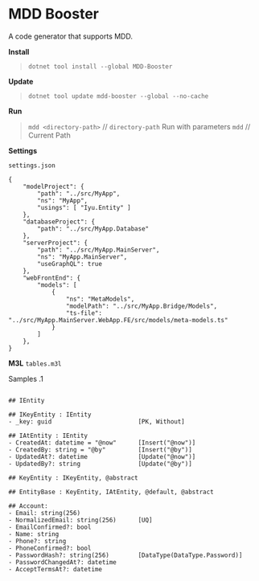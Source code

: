 # MDD Booster

A code generator that supports MDD.

**Install**

> `dotnet tool install --global MDD-Booster`

**Update**

> `dotnet tool update mdd-booster --global --no-cache`

**Run**

> `mdd <directory-path>` // `directory-path` Run with parameters
> `mdd` // Current Path

**Settings**

`settings.json`

```
{
	"modelProject": {
		"path": "../src/MyApp",
		"ns": "MyApp",
		"usings": [ "Iyu.Entity" ]
	},
	"databaseProject": {
		"path": "../src/MyApp.Database"
	},
	"serverProject": {
		"path": "../src/MyApp.MainServer",
		"ns": "MyApp.MainServer",
		"useGraphQL": true
	},
	"webFrontEnd": {
		"models": [
			{
				"ns": "MetaModels",
				"modelPath": "../src/MyApp.Bridge/Models",
				"ts-file": "../src/MyApp.MainServer.WebApp.FE/src/models/meta-models.ts"
			}
		]
	},	
}
```

**M3L**
`tables.m3l`

Samples .1
```

## IEntity

## IKeyEntity : IEntity
- _key: guid			            [PK, Without]

## IAtEntity : IEntity
- CreatedAt: datetime = "@now"		[Insert("@now")]
- CreatedBy: string = "@by"			[Insert("@by")]
- UpdatedAt?: datetime				[Update("@now")]
- UpdatedBy?: string				[Update("@by")]

## KeyEntity : IKeyEntity, @abstract

## EntityBase : KeyEntity, IAtEntity, @default, @abstract

## Account:
- Email: string(256)
- NormalizedEmail: string(256)		[UQ]
- EmailConfirmed?: bool
- Name: string
- Phone?: string
- PhoneConfirmed?: bool
- PasswordHash?: string(256)		[DataType(DataType.Password)]
- PasswordChangedAt?: datetime
- AcceptTermsAt?: datetime

```